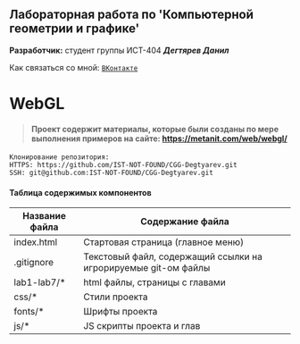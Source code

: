 Лабораторная работа по 'Компьютерной геометрии и графике'
-
**Разработчик:** студент группы ИСТ-404 ***Дегтярев Данил***

Как связаться со мной: [`ВКонтакте`](https://vk.com/danilshik) 

# WebGL
>#### Проект содержит материалы, которые были созданы по мере выполнения примеров на сайте: https://metanit.com/web/webgl/
>


    Клонирование репозитория: 
    HTTPS: https://github.com/IST-NOT-FOUND/CGG-Degtyarev.git
    SSH: git@github.com:IST-NOT-FOUND/CGG-Degtyarev.git

#### Таблица содержимых компонентов
Название файла      | Содержание файла
--------------------|----------------------
index.html          | Стартовая страница (главное меню)
.gitignore          | Текстовый файл, содержащий ссылки на игрорируемые git-ом файлы
lab1-lab7/*         | html файлы, страницы с главами
css/*               | Стили проекта
fonts/*             | Шрифты проекта
js/*                | JS скрипты проекта и глав
